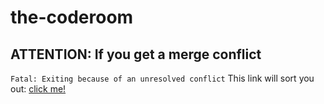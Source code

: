 # the-coderoom

## ATTENTION: If you get a merge conflict
```Fatal: Exiting because of an unresolved conflict```
This link will sort you out: [click me!](https://www.git-tower.com/learn/git/faq/solve-merge-conflicts)
